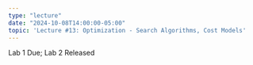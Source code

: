 ```yaml
---
type: "lecture"
date: "2024-10-08T14:00:00-05:00"
topic: 'Lecture #13: Optimization - Search Algorithms, Cost Models'
---
```

Lab 1 Due; Lab 2 Released
